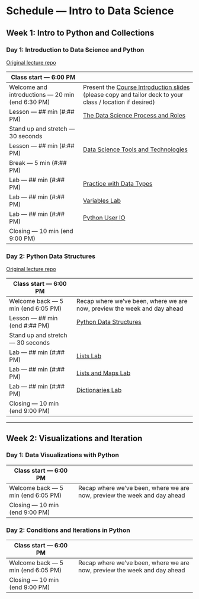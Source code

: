 # Schedule — Intro to Data Science

## Week 1: Intro to Python and Collections

### Day 1: Introduction to Data Science and Python

[Original lecture repo](https://github.com/learn-co-curriculum/ds-intro-skills)

| Class start — 6:00 PM | |
|-----------------------|-|
| Welcome and introductions — 20 min (end 6:30 PM) | Present the [Course Introduction slides]() (please copy and tailor deck to your class / location if desired) |
| Lesson — ## min (#:## PM) | [The Data Science Process and Roles](lessons/the_data_science_process_and_roles/README.md#readme) |
| Stand up and stretch — 30 seconds | |
| Lesson — ## min (#:## PM) | [Data Science Tools and Technologies](lessons/data_science_tools_and_technologies/README.md#readme) |
| Break — 5 min (#:## PM) | |
| Lab — ## min (#:## PM) | [Practice with Data Types](https://github.com/learn-co-curriculum/python-practice-with-datatypes) |
| Lab — ## min (#:## PM) | [Variables Lab](https://github.com/learn-co-curriculum/python-variables-lab) |
| Lab — ## min (#:## PM) | [Python User IO](https://github.com/learn-co-curriculum/ds-python-userIO) |
| Closing — 10 min (end 9:00 PM) | |

### Day 2: Python Data Structures

[Original lecture repo](https://github.com/learn-co-curriculum/ds-python-lists_dicts)

| Class start — 6:00 PM | |
|-----------------------|-|
| Welcome back — 5 min (end 6:05 PM) | Recap where we’ve been, where we are now, preview the week and day ahead |
| Lesson — ## min (end #:## PM) | [Python Data Structures](lessons/python_data_structures/README.md#readme) |
| Stand up and stretch — 30 seconds | |
| Lab — ## min (#:## PM) | [Lists Lab](https://github.com/learn-co-curriculum/python-lists-lab) |
| Lab — ## min (#:## PM) | [Lists and Maps Lab](https://github.com/learn-co-curriculum/py-lists-with-maps) |
| Lab — ## min (#:## PM) | [Dictionaries Lab](https://github.com/learn-co-curriculum/python-dictionaries-lab) |
| Closing — 10 min (end 9:00 PM) | |

---

## Week 2: Visualizations and Iteration

### Day 1: Data Visualizations with Python

| Class start — 6:00 PM | |
|-----------------------|-|
| Welcome back — 5 min (end 6:05 PM) | Recap where we’ve been, where we are now, preview the week and day ahead |
| Closing — 10 min (end 9:00 PM) | |

### Day 2: Conditions and Iterations in Python

| Class start — 6:00 PM | |
|-----------------------|-|
| Welcome back — 5 min (end 6:05 PM) | Recap where we’ve been, where we are now, preview the week and day ahead |
| Closing — 10 min (end 9:00 PM) | |
